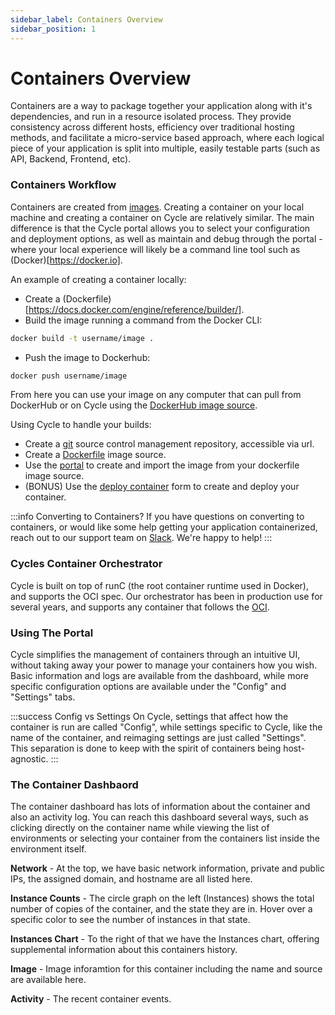 ```yaml
---
sidebar_label: Containers Overview
sidebar_position: 1
---
```


# Containers Overview
Containers are a way to package together your application along with it's dependencies, and run in a resource isolated process. They provide consistency across different hosts, efficiency over traditional hosting methods, and facilitate a micro-service based approach, where each logical piece of your application is split into multiple, easily testable parts (such as API, Backend, Frontend, etc).


### Containers Workflow
Containers are created from [images](https://docs.cycle.io/docs/images/overview).  Creating a container on your local machine and creating a container on Cycle are relatively similar.  The main difference is that the Cycle portal allows you to select your configuration and deployment options, as well as maintain and debug through the portal - where your local experience will likely be a command line tool such as (Docker)[https://docker.io].

An example of creating a container locally:
* Create a (Dockerfile)[https://docs.docker.com/engine/reference/builder/].
* Build the image running a command from the Docker CLI:
```bash
docker build -t username/image .
```
* Push the image to Dockerhub:
```bash
docker push username/image
```

From here you can use your image on any computer that can pull from DockerHub or on Cycle using the [DockerHub image source](https://docs.cycle.io/docs/images/sources/dockerhub).

Using Cycle to handle your builds:
* Create a [git](https://git-scm.com) source control management repository, accessible via url.
* Create a [Dockerfile](https://docs.cycle.io/docs/images/sources/dockerfile) image source.
* Use the [portal](https://docs.cycle.io/docs/images/images-workflow) to create and import the image from your dockerfile image source.
* (BONUS) Use the [deploy container](https://docs.cycle.io/docs/environments/deploy-a-single-container) form to create and deploy your container.


:::info Converting to Containers?
If you have questions on converting to containers, or would like some help getting your application containerized, reach out to our support team on [Slack](https://slack.cycle.io). We're happy to help!
:::



### Cycles Container Orchestrator
Cycle is built on top of runC (the root container runtime used in Docker), and supports the OCI spec. Our orchestrator has been in production use for several years, and supports any container that follows the [OCI](https://opencontainers.org/).

### Using The Portal
Cycle simplifies the management of containers through an intuitive UI, without taking away your power to manage your containers how you wish. Basic information and logs are available from the dashboard, while more specific configuration options are available under the "Config" and "Settings" tabs.

:::success Config vs Settings
On Cycle, settings that affect how the container is run are called "Config", while settings specific to Cycle, like the name of the container, and reimaging settings are just called "Settings". This separation is done to keep with the spirit of containers being host-agnostic.
:::

### The Container Dashbaord
The container dashboard has lots of information about the container and also an activity log. You can reach this dashboard several ways, such as clicking directly on the container name while viewing the list of environments or selecting your container from the containers list inside the environment itself.


**Network** - At the top, we have basic network information, private and public IPs, the assigned domain, and hostname are all listed here.

**Instance Counts** - The circle graph on the left (Instances) shows the total number of copies of the container, and the state they are in. Hover over a specific color to see the number of instances in that state.

**Instances Chart** - To the right of that we have the Instances chart, offering supplemental information about this containers history.

**Image** - Image inforamtion for this container including the name and source are available here.

**Activity** - The recent container events.





